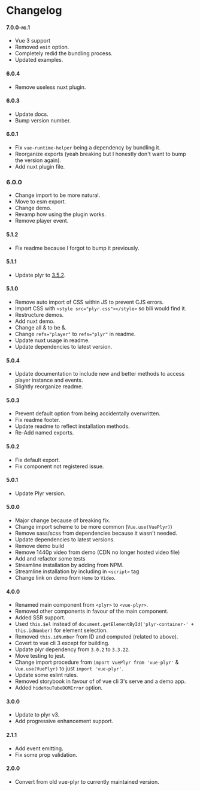 # Changelog

#### 7.0.0-rc.1
- Vue 3 support
- Removed `emit` option.
- Completely redid the bundling process.
- Updated examples.

#### 6.0.4
- Remove useless nuxt plugin.

#### 6.0.3
- Update docs.
- Bump version number.

#### 6.0.1
- Fix `vue-runtime-helper` being a dependency by bundling it.
- Reorganize exports (yeah breaking but I honestly don't want to bump the version again).
- Add nuxt plugin file.

### 6.0.0
- Change import to be more natural.
- Move to esm export.
- Change demo.
- Revamp how using the plugin works.
- Remove player event.

#### 5.1.2
- Fix readme because I forgot to bump it previously.

#### 5.1.1
- Update plyr to [3.5.2](https://github.com/sampotts/plyr/blob/master/changelog.md#v352).

#### 5.1.0
- Remove auto import of CSS within JS to prevent CJS errors.
- Import CSS with `<style src="plyr.css"></style>` so bili would find it.
- Restructure demos.
- Add nuxt demo.
- Change all &amp; to be &.
- Change `refs="player"` to `refs="plyr"` in readme.
- Update nuxt usage in readme.
- Update dependencies to latest version.

#### 5.0.4
- Update documentation to include new and better methods to access
player instance and events.
- Slightly reorganize readme.

#### 5.0.3
- Prevent default option from being accidentally overwritten.
- Fix readme footer.
- Update readme to reflect installation methods.
- Re-Add named exports.

#### 5.0.2
- Fix default export.
- Fix component not registered issue.

#### 5.0.1
- Update Plyr version.

#### 5.0.0
- Major change because of breaking fix.
- Change import scheme to be more common (`Vue.use(VuePlyr)`)
- Remove sass/scss from dependencies because it wasn't needed.
- Update dependencies to latest versions.
- Remove demo build
- Remove 1440p video from demo (CDN no longer hosted video file)
- Add and refactor some tests
- Streamline installation by adding from NPM.
- Streamline installation by including in `<script>` tag
- Change link on demo from `Home` to `Video`.

#### 4.0.0
- Renamed main component from `<plyr>` to `<vue-plyr>`.
- Removed other components in favour of the main component.
- Added SSR support.
- Used `this.$el` instead of `document.getElementById('plyr-container-' + this.idNumber)` for element selection.
- Removed `this.idNumber` from ID and computed (related to above).
- Covert to vue cli 3 except for building.
- Update plyr dependency from `3.0.2` to `3.3.22`.
- Move testing to jest.
- Change import procedure from `import VuePlyr from 'vue-plyr'` & `Vue.use(VuePlyr)` to just `import 'vue-plyr'`.
- Update some eslint rules.
- Removed storybook in favour of of vue cli 3's serve and a demo app.
- Added `hideYouTubeDOMError` option.

#### 3.0.0
- Update to plyr v3.
- Add progressive enhancement support.

#### 2.1.1
- Add event emitting.
- Fix some prop validation.

#### 2.0.0
- Convert from old vue-plyr to currently maintained version.
